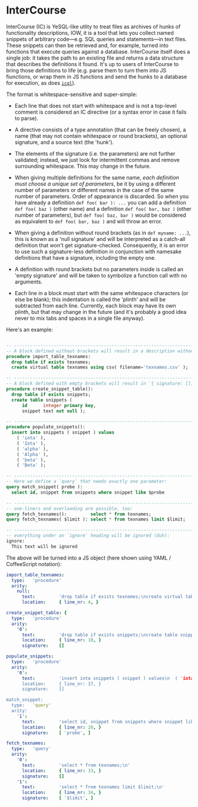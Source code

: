 


# InterCourse

InterCourse (IC) is YeSQL-like utlity to treat files as archives of hunks of functionality descriptions,
IOW, it is a tool that lets you collect named snippets of arbitrary code—e.g. SQL queries and statements—in
text files. These snippets can then be retrieved and, for example, turned into functions that execute
queries against a database. InterCourse itself does a single job: it takes the path to an existing file and
returns a data structure that describes the definitions it found. It's up to users of InterCourse to bring
those definitions to life (e.g. parse them to turn them into JS fiunctions, or wrap them in JS functions and
send the hunks to a database for execution, as does [`icql`](https://github.com/loveencounterflow/icql)).

The format is whitespace-sensitive and super-simple:

* Each line that does not start with whitespace and is not a top-level comment is considered an IC directive
  (or a syntax error in case it fails to parse).

* A directive consists of a type annotation (that can be freely chosen), a name (that may not contain
  whitespace or round brackets), an optional signature, and a source text (the 'hunk').

* The elements of the signature (i.e. the parameters) are not further validated; instead, we just look for
  intermittent commas and remove surrounding whitespace. This may change in the future.

* When giving multiple definitions for the same name, *each definition must choose a unique set of
  parameters*, be it by using a different number of parameters or different names in the case of the same
  number of parameters. Order of appearance is discarded. So when you have already a definition `def foo( bar
  ): ...` you can add a definition `def foo( baz )` (other name) and a definition `def foo( bar, baz )` (other
  number of parameters), but `def foo( baz, bar )` would be considered as equivalent to `def foo( bar, baz )`
  and will throw an error.

* When giving a definition without round brackets (as in `def myname: ...`), this is known as a 'null
  signature' and will be interpreted as a catch-all definition that won't get signature-checked.
  Consequently, it is an error to use such a signature-less definition in conjunction with namesake
  definitions that have a signature, including the empty one.

* A definition with round brackets but no parameters inside is called an 'empty signature' and will be taken
  to symbolize a function call with no arguments.

* Each line in a block must start with the same whitespace characters (or else be blank); this indentation
  is called the 'plinth' and will be subtracted from each line. Currently, each block may have its own
  plinth, but that may change in the future (and it's probably a good idea never to mix tabs and spaces in a
  single file anyway).

Here's an example:

```sql

-- ---------------------------------------------------------------------------------------------------------
-- A block defined without brackets will result in a description without a `signature` member:
procedure import_table_texnames:
  drop table if exists texnames;
  create virtual table texnames using csv( filename='texnames.csv' );

-- ---------------------------------------------------------------------------------------------------------
-- A block defined with empty brackets will result in `{ signature: [], }`:
procedure create_snippet_table():
  drop table if exists snippets;
  create table snippets (
      id      integer primary key,
      snippet text not null );

-- ---------------------------------------------------------------------------------------------------------
procedure populate_snippets():
  insert into snippets ( snippet ) values
    ( 'iota' ),
    ( 'Iota' ),
    ( 'alpha' ),
    ( 'Alpha' ),
    ( 'beta' ),
    ( 'Beta' );

-- ---------------------------------------------------------------------------------------------------------
-- Here we define a `query` that needs exactly one parameter:
query match_snippet( probe ):
  select id, snippet from snippets where snippet like $probe

-- ---------------------------------------------------------------------------------------------------------
-- one-liners and overloading are possible, too:
query fetch_texnames():         select * from texnames;
query fetch_texnames( $limit ): select * from texnames limit $limit;

-- ---------------------------------------------------------------------------------------------------------
-- everything under an `ignore` heading will be ignored (duh):
ignore:
  This text will be ignored
```

The above will be turned into a JS object (here shown using YAML / CoffeeScript notation):


```yaml
import_table_texnames:
  type:   'procedure'
  arity:
    null:
      text:         'drop table if exists texnames;\ncreate virtual table texnames using csv( filename='texnames.csv' );\n'
      location:     { line_nr: 4, }

create_snippet_table: {
  type:   'procedure'
  arity:
    '0':
      text:         'drop table if exists snippets;\ncreate table snippets (\n    id      integer primary key,\n    snippet text not null );\n'
      location:     { line_nr: 10, }
      signature:    []

populate_snippets:
  type:   'procedure'
  arity:
    '0':
      text:         'insert into snippets ( snippet ) values\n  ( 'iota' ),\n  ( 'Iota' ),\n  ( 'alpha' ),\n  ( 'Alpha' ),\n  ( 'beta' ),\n  ( 'Beta' );\n'
      location:     { line_nr: 17, }
      signature:    []

match_snippet:
  type:   'query'
  arity:
    '1':
      text:         'select id, snippet from snippets where snippet like $probe\n'
      location:     { line_nr: 28, }
      signature:    [ 'probe', ]

fetch_texnames:
  type:   'query'
  arity:
    '0':
      text:         'select * from texnames;\n'
      location:     { line_nr: 33, }
      signature:    []
    '1':
      text:         'select * from texnames limit $limit;\n'
      location:     { line_nr: 34, }
      signature:    [ '$limit', ]
```





